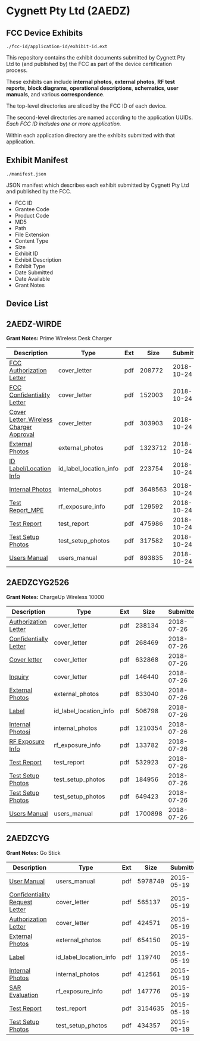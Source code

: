 # Cygnett Pty Ltd (2AEDZ)
## FCC Device Exhibits

```
./fcc-id/application-id/exhibit-id.ext
```

This repository contains the exhibit documents submitted by Cygnett Pty Ltd to (and published by) the FCC as part of the device certification process.

These exhibits can include **internal photos**, **external photos**, **RF test reports**, **block diagrams**, **operational descriptions**, **schematics**, **user manuals**, and various **correspondence**.

The top-level directories are sliced by the FCC ID of each device.

The second-level directories are named according to the application UUIDs. *Each FCC ID includes one or more application.*

Within each application directory are the exhibits submitted with that application. 

## Exhibit Manifest

```
./manifest.json
```

JSON manifest which describes each exhibit submitted by Cygnett Pty Ltd and published by the FCC.

- FCC ID
- Grantee Code
- Product Code
- MD5
- Path
- File Extension
- Content Type
- Size
- Exhibit ID
- Exhibit Description
- Exhibit Type
- Date Submitted
- Date Available
- Grant Notes

## Device List
## 2AEDZ-WIRDE
**Grant Notes:** Prime Wireless Desk Charger

| Description | Type | Ext | Size | Submitted | Available |
| ----------- | ---- | --- | ---- | --------- | --------- |
| [FCC Authorization Letter](2AEDZ-WIRDE/53ade36ac9c2d71cc94ada97f30b4c45/4046226.pdf) | cover_letter | pdf | 208772 | 2018-10-24 | 2018-10-24 |
| [FCC Confidentiality Letter](2AEDZ-WIRDE/53ade36ac9c2d71cc94ada97f30b4c45/4046227.pdf) | cover_letter | pdf | 152003 | 2018-10-24 | 2018-10-24 |
| [Cover Letter_Wireless Charger Approval](2AEDZ-WIRDE/53ade36ac9c2d71cc94ada97f30b4c45/4046228.pdf) | cover_letter | pdf | 303903 | 2018-10-24 | 2018-10-24 |
| [External Photos](2AEDZ-WIRDE/53ade36ac9c2d71cc94ada97f30b4c45/4046222.pdf) | external_photos | pdf | 1323712 | 2018-10-24 | 2018-10-24 |
| [ID Label/Location Info](2AEDZ-WIRDE/53ade36ac9c2d71cc94ada97f30b4c45/4046233.pdf) | id_label_location_info | pdf | 223754 | 2018-10-24 | 2018-10-24 |
| [Internal Photos](2AEDZ-WIRDE/53ade36ac9c2d71cc94ada97f30b4c45/4046234.pdf) | internal_photos | pdf | 3648563 | 2018-10-24 | 2018-10-24 |
| [Test Report_MPE](2AEDZ-WIRDE/53ade36ac9c2d71cc94ada97f30b4c45/4046247.pdf) | rf_exposure_info | pdf | 129592 | 2018-10-24 | 2018-10-24 |
| [Test Report](2AEDZ-WIRDE/53ade36ac9c2d71cc94ada97f30b4c45/4046224.pdf) | test_report | pdf | 475986 | 2018-10-24 | 2018-10-24 |
| [Test Setup Photos](2AEDZ-WIRDE/53ade36ac9c2d71cc94ada97f30b4c45/4046223.pdf) | test_setup_photos | pdf | 317582 | 2018-10-24 | 2018-10-24 |
| [Users Manual](2AEDZ-WIRDE/53ade36ac9c2d71cc94ada97f30b4c45/4046229.pdf) | users_manual | pdf | 893835 | 2018-10-24 | 2018-10-24 |
## 2AEDZCYG2526
**Grant Notes:** ChargeUp Wireless 10000

| Description | Type | Ext | Size | Submitted | Available |
| ----------- | ---- | --- | ---- | --------- | --------- |
| [Authorization Letter](2AEDZCYG2526/58810daa0e9acb9a47ce9d497b208806/3939226.pdf) | cover_letter | pdf | 238134 | 2018-07-26 | 2018-07-26 |
| [Confidentially Letter](2AEDZCYG2526/58810daa0e9acb9a47ce9d497b208806/3939227.pdf) | cover_letter | pdf | 268469 | 2018-07-26 | 2018-07-26 |
| [Cover letter](2AEDZCYG2526/58810daa0e9acb9a47ce9d497b208806/3939228.pdf) | cover_letter | pdf | 632868 | 2018-07-26 | 2018-07-26 |
| [Inquiry](2AEDZCYG2526/58810daa0e9acb9a47ce9d497b208806/3939240.pdf) | cover_letter | pdf | 146440 | 2018-07-26 | 2018-07-26 |
| [External Photos](2AEDZCYG2526/58810daa0e9acb9a47ce9d497b208806/3939234.pdf) | external_photos | pdf | 833040 | 2018-07-26 | 2018-07-26 |
| [Label](2AEDZCYG2526/58810daa0e9acb9a47ce9d497b208806/3939233.pdf) | id_label_location_info | pdf | 506798 | 2018-07-26 | 2018-07-26 |
| [Internal Photosi](2AEDZCYG2526/58810daa0e9acb9a47ce9d497b208806/3939235.pdf) | internal_photos | pdf | 1210354 | 2018-07-26 | 2018-07-26 |
| [RF Exposure Info](2AEDZCYG2526/58810daa0e9acb9a47ce9d497b208806/3939239.pdf) | rf_exposure_info | pdf | 133782 | 2018-07-26 | 2018-07-26 |
| [Test Report](2AEDZCYG2526/58810daa0e9acb9a47ce9d497b208806/3939238.pdf) | test_report | pdf | 532923 | 2018-07-26 | 2018-07-26 |
| [Test Setup Photos](2AEDZCYG2526/58810daa0e9acb9a47ce9d497b208806/3939236.pdf) | test_setup_photos | pdf | 184956 | 2018-07-26 | 2018-07-26 |
| [Test Setup Photos](2AEDZCYG2526/58810daa0e9acb9a47ce9d497b208806/3939237.pdf) | test_setup_photos | pdf | 649423 | 2018-07-26 | 2018-07-26 |
| [Users Manual](2AEDZCYG2526/58810daa0e9acb9a47ce9d497b208806/3939229.pdf) | users_manual | pdf | 1700898 | 2018-07-26 | 2018-07-26 |
## 2AEDZCYG
**Grant Notes:** Go Stick

| Description | Type | Ext | Size | Submitted | Available |
| ----------- | ---- | --- | ---- | --------- | --------- |
| [User Manual](2AEDZCYG/9a55936f8f57c01b374aadcb55af11f7/2618472.pdf) | users_manual | pdf | 5978749 | 2015-05-19 | 2015-05-19 |
| [Confidentiality Request Letter](2AEDZCYG/9a55936f8f57c01b374aadcb55af11f7/2618478.pdf) | cover_letter | pdf | 565137 | 2015-05-19 | 2015-05-19 |
| [Authorization Letter](2AEDZCYG/9a55936f8f57c01b374aadcb55af11f7/2618479.pdf) | cover_letter | pdf | 424571 | 2015-05-19 | 2015-05-19 |
| [External Photos](2AEDZCYG/9a55936f8f57c01b374aadcb55af11f7/2618477.pdf) | external_photos | pdf | 654150 | 2015-05-19 | 2015-05-19 |
| [Label](2AEDZCYG/9a55936f8f57c01b374aadcb55af11f7/2618480.pdf) | id_label_location_info | pdf | 119740 | 2015-05-19 | 2015-05-19 |
| [Internal Photos](2AEDZCYG/9a55936f8f57c01b374aadcb55af11f7/2618475.pdf) | internal_photos | pdf | 412561 | 2015-05-19 | 2015-05-19 |
| [SAR Evaluation](2AEDZCYG/9a55936f8f57c01b374aadcb55af11f7/2618473.pdf) | rf_exposure_info | pdf | 147776 | 2015-05-19 | 2015-05-19 |
| [Test Report](2AEDZCYG/9a55936f8f57c01b374aadcb55af11f7/2618474.pdf) | test_report | pdf | 3154635 | 2015-05-19 | 2015-05-19 |
| [Test Setup Photos](2AEDZCYG/9a55936f8f57c01b374aadcb55af11f7/2618476.pdf) | test_setup_photos | pdf | 434357 | 2015-05-19 | 2015-05-19 |
